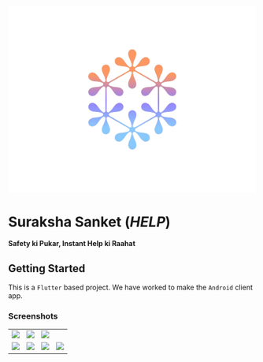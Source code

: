 <img src="assets/logo.jpg"/>

# Suraksha Sanket (*HELP*)
**Safety ki Pukar, Instant Help ki Raahat**
<br/>


## Getting Started

This is a `Flutter` based project.
We have worked to make the `Android` client app.

### Screenshots 
<table>
  <tr>
    <td>
      <img src="https://github.com/heysagnik/help/assets/70798495/f67cd4e1-744f-4466-aefc-70556a3d74da"/>
      </td>
    <td><img src="https://github.com/heysagnik/help/assets/70798495/a95c986f-53b7-41fd-9c30-852c8f9f24c4"/>
      </td>
    <td>
      <img src="https://github.com/heysagnik/help/assets/70798495/fa83a5a4-5f70-4509-9686-3c1a590c3cee"/>
    </td>
  </tr>
  <tr>
    <td><img src="https://github.com/heysagnik/help/assets/70798495/d4b30a9c-2ebb-4d60-bccc-8eb7a0144e41"/></td>
    <td><img src="https://github.com/heysagnik/help/assets/70798495/227a0576-1132-4436-b662-54b7c2d90845"/></td>
    <td><img src="https://github.com/heysagnik/help/assets/70798495/23bad2fd-9aea-4532-9d3c-910a636e4fbf"/></td>
    <td><img src="https://github.com/heysagnik/help/assets/70798495/f7fadb99-84b9-4499-9952-a247355305fb"/></td>
  </tr>
</table>







